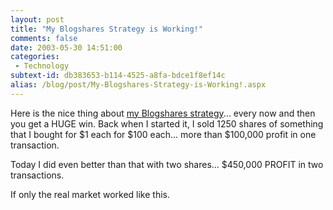 ```yaml
---
layout: post
title: "My Blogshares Strategy is Working!"
comments: false
date: 2003-05-30 14:51:00
categories:
 - Technology
subtext-id: db383653-b114-4525-a8fa-bdce1f8ef14c
alias: /blog/post/My-Blogshares-Strategy-is-Working!.aspx
---
```



Here is the nice thing about [my Blogshares strategy](http://www.peterprovost.org/2003/05/28.html#a372)... every now and then you get a HUGE win. Back when I started it, I sold 1250 shares of something that I bought for $1 each for $100 each... more than $100,000 profit in one transaction.

Today I did even better than that with two shares... $450,000 PROFIT in two transactions.

If only the real market worked like this.
